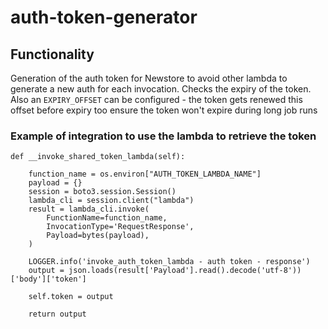 # auth-token-generator


## Functionality
Generation of the auth token for Newstore to avoid other lambda to generate a new auth for each invocation.
Checks the expiry of the token. Also an `EXPIRY_OFFSET` can be configured - the token gets renewed this offset before expiry too ensure the token won't expire during long job runs



### Example of integration to use the lambda to retrieve the token



    def __invoke_shared_token_lambda(self):

        function_name = os.environ["AUTH_TOKEN_LAMBDA_NAME"]
        payload = {}
        session = boto3.session.Session()
        lambda_cli = session.client("lambda")
        result = lambda_cli.invoke(
            FunctionName=function_name,
            InvocationType='RequestResponse',
            Payload=bytes(payload),
        )

        LOGGER.info('invoke_auth_token_lambda - auth token - response')
        output = json.loads(result['Payload'].read().decode('utf-8'))['body']['token']

        self.token = output

        return output


